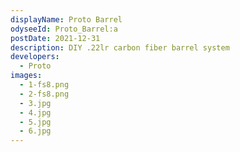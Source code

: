 ```yaml
---
displayName: Proto Barrel
odyseeId: Proto_Barrel:a
postDate: 2021-12-31
description: DIY .22lr carbon fiber barrel system
developers:
  - Proto
images:
  - 1-fs8.png
  - 2-fs8.png
  - 3.jpg
  - 4.jpg
  - 5.jpg
  - 6.jpg
---
```

